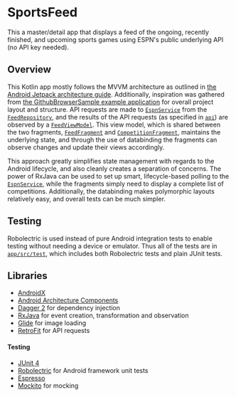 # SportsFeed

This a master/detail app that displays a feed of the ongoing, recently finished, and upcoming sports games using ESPN's
public underlying API (no API key needed).

## Overview

This Kotlin app mostly follows the MVVM architecture as outlined in
[the Android Jetpack architecture guide](https://developer.android.com/jetpack/docs/guide).
Additionally, inspiration was gathered from
[the GithubBrowserSample example application](https://github.com/googlesamples/android-architecture-components/tree/master/GithubBrowserSample)
for overall project layout and structure.
API requests are made to
[`EspnService`](app/src/main/java/com/alexvanyo/sportsfeed/api/EspnService.kt)
from the
[`FeedRepository`](app/src/main/java/com/alexvanyo/sportsfeed/repository/FeedRepository.kt),
and the results of the API requests (as specified in
[`api`](app/src/main/java/com/alexvanyo/sportsfeed/api))
are observed by a
[`FeedViewModel`](app/src/main/java/com/alexvanyo/sportsfeed/viewmodel/FeedViewModel.kt).
This view model, which is shared between the two fragments,
[`FeedFragment`](app/src/main/java/com/alexvanyo/sportsfeed/ui/FeedFragment.kt)
and
[`CompetitionFragment`](app/src/main/java/com/alexvanyo/sportsfeed/ui/CompetitionFragment.kt),
maintains the underlying state, and through the use of databinding the fragments can observe changes and update their
views accordingly.

This approach greatly simplifies state management with regards to the Android lifecycle, and also cleanly creates a
separation of concerns.
The power of RxJava can be used to set up smart, lifecycle-based polling to the
[`EspnService`](app/src/main/java/com/alexvanyo/sportsfeed/api/EspnService.kt),
while the fragments simply need to display a complete list of competitions.
Additionally, the databinding makes polymorphic layouts relatively easy, and overall tests can be much simpler.

## Testing
Robolectric is used instead of pure Android integration tests to enable testing without needing a device or emulator.
Thus all of the tests are in [`app/src/test`](app/src/test), which includes both Robolectric tests and plain JUnit
tests.

## Libraries

- [AndroidX](https://developer.android.com/jetpack/androidx)
- [Android Architecture Components](https://developer.android.com/topic/libraries/architecture)
- [Dagger 2](https://google.github.io/dagger/) for dependency injection
- [RxJava](https://github.com/ReactiveX/RxJava) for event creation, transformation and observation
- [Glide](https://github.com/bumptech/glide) for image loading
- [RetroFit](https://square.github.io/retrofit/) for API requests

#### Testing

- [JUnit 4](https://junit.org/junit4/)
- [Robolectric](http://robolectric.org/) for Android framework unit tests
- [Espresso](https://developer.android.com/training/testing/espresso)
- [Mockito](https://site.mockito.org/) for mocking